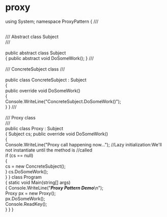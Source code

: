 # proxy
using System;
namespace ProxyPattern 
{ 
   /// <summary>   
 /// Abstract class Subject   
 /// </summary>   
 public abstract class Subject    
{
 public abstract void DoSomeWork(); 
   } 
   /// <summary>    
/// ConcreteSubject class 
/// </summary>    
public class ConcreteSubject : Subject    
{       
 public override void DoSomeWork()       
 {            
Console.WriteLine("ConcreteSubject.DoSomeWork()");      
  }
   }
    /// <summary>    
/// Proxy class    
/// </summary> 
   public class Proxy : Subject    
{ 
       Subject cs;
        public override void DoSomeWork()       
 {           
 Console.WriteLine("Proxy call happening now...");             //Lazy initialization:We'll not instantiate until the method is //called         
   if (cs == null)          
  {               
 cs = new ConcreteSubject();            
}
   cs.DoSomeWork();    
    }
    }
    class Program   
 {
        static void Main(string[] args)        
{
 Console.WriteLine("***Proxy Pattern Demo***\n");            
Proxy px = new Proxy();         
px.DoSomeWork();        
Console.ReadKey();      
  }    } }
 
